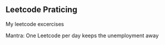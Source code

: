 ## Leetcode Praticing
My leetcode excercises

Mantra: One Leetcode per day keeps the unemployment away
